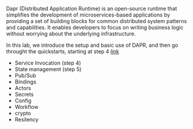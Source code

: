 Dapr (Distributed Application Runtime) is an open-source runtime that simplifies the development of microservices-based applications by providing a set of building blocks for common distributed system patterns and capabilities. It enables developers to focus on writing business logic without worrying about the underlying infrastructure.

In this lab, we introduce the setup and basic use of DAPR, and then go throught the quickstarts, starting at step 4 [link](https://docs.dapr.io/getting-started/quickstarts/)
- Service Invocation (step 4)
- State management (step 5)
- Pub/Sub
- Bindings
- Actors
- Secrets
- Config
- Workflow
- crypto
- Resilency

